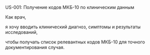 US-001: Получение кодов МКБ-10 по клиническим данным

Как врач,

я хочу вводить клинический диагноз, симптомы и результаты исследований,

чтобы получать список релевантных кодов МКБ-10 для точного документирования случая.


